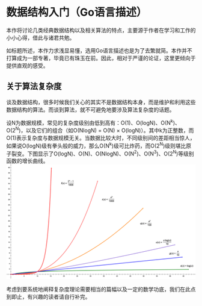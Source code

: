 # 数据结构入门（Go语言描述）

本作将讨论几类经典数据结构以及相关算法的特点，主要源于作者在学习和工作的小小心得，借此与诸君共勉。

如标题所述，本作力求浅显易懂，选用Go语言描述也是为了去繁就简。本作并不打算成为一部专著，毕竟已有珠玉在前。因此，相对于严谨的论证，这里更倾向于提供直观的感受。

## 关于算法复杂度
谈及数据结构，很多时候我们关心的其实不是数据结构本身，而是维护和利用这些数据结构的算法。而谈到算法，就不可避免地要涉及算法复杂度的话题。

设N为数据规模，常见的复杂度级别由低到高有：O(1)、O(logN)、O(N<sup>k</sup>)、O(2<sup>N</sup>)，以及它们的组合（如O(NlogN) = O(N) × O(logN)）。其中k为正整数，而O(1)表示复杂度与数据规模无关。当数据比较大时，不同级别间的差距相当惊人，如果说O(logN)级有拳头般的威力，那么O(N<sup>k</sup>)级可比炸药，而O(2<sup>N</sup>)级则堪比原子裂变。下图显示了O(logN)、O(N)、O(NlogN)、O(N<sup>2</sup>)、O(N<sup>3</sup>)、O(2<sup>N</sup>)等级别函数的增长曲线。  
![](images/preface.png)

考虑到要系统地阐释复杂度理论需要相当的篇幅以及一定的数学功底，我们在此点到即止，有兴趣的读者请自行补完。
